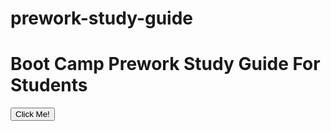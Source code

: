 # prework-study-guide
<html>
<body>

<h1>Boot Camp Prework Study Guide For Students</h1>

<button type="button" onclick="alert('Bootcamp!')">Click Me!</button>
 
</body>
</html>